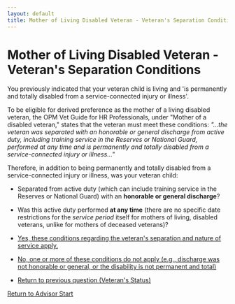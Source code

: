 ```yaml
---
layout: default
title: Mother of Living Disabled Veteran - Veteran's Separation Conditions
---
```


# Mother of Living Disabled Veteran - Veteran's Separation Conditions

You previously indicated that your veteran child is living and 'is permanently and totally disabled from a service-connected injury or illness'.

To be eligible for derived preference as the mother of a living disabled veteran, the OPM Vet Guide for HR Professionals, under "Mother of a disabled veteran," states that the veteran must meet these conditions:
*"...the veteran was separated with an honorable or general discharge from active duty, including training service in the Reserves or National Guard, performed at any time and is permanently and totally disabled from a service-connected injury or illness..."*

Therefore, in addition to being permanently and totally disabled from a service-connected injury or illness, was your veteran child:
* Separated from active duty (which can include training service in the Reserves or National Guard) with an **honorable or general discharge**?
* Was this active duty performed **at any time** (there are no specific date restrictions for the *service period* itself for mothers of living, disabled veterans, unlike for mothers of deceased veterans)?

*   [Yes, these conditions regarding the veteran's separation and nature of service apply.](./derived_mother_common_fatherinfo.md)
*   [No, one or more of these conditions do not apply (e.g., discharge was not honorable or general, or the disability is not permanent and total)](./ineligible_derived_mother_living_vetseparation.md)
*   [Return to previous question (Veteran's Status)](./derived_mother_vetstatus.md)

[Return to Advisor Start](./start.md)
